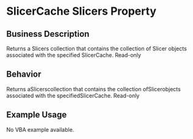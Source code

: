 # SlicerCache Slicers Property

## Business Description
Returns a Slicers collection that contains the collection of Slicer objects associated with the specified SlicerCache. Read-only

## Behavior
Returns aSlicerscollection that contains the collection ofSlicerobjects associated with the specifiedSlicerCache. Read-only

## Example Usage
No VBA example available.